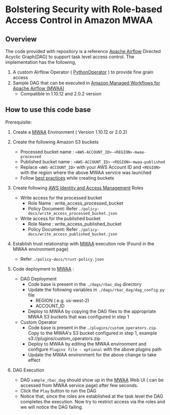 # Bolstering Security with Role-based Access Control in Amazon MWAA

## Overview
The code provided with repository is a reference [Apache Airflow](https://airflow.apache.org/) Directed Acyclic Graph(DAG) to support task level access control. 
The implementation has the following,
1. A custom Airflow Operator ( [PythonOperator](https://airflow.apache.org/docs/apache-airflow/stable/howto/operator/python.html) ) to provide fine grain access
2. Sample DAG that can be executed in [Amazon Managed Workflows for Apache Airflow (MWAA)](https://docs.aws.amazon.com/mwaa/index.html) 
    - Compatible in 1.10.12 and 2.0.2 version 

## How to use this code base

Prerequisite:

1. Create a [MWAA](https://us-west-2.console.aws.amazon.com/mwaa/home) Environment ( Version 1.10.12 or 2.0.2)
2. Create the following Amazon S3 buckets
   - Processed bucket name : `<AWS-ACCOUNT_ID>-<REGION>-mwaa-processed` 
   - Published bucket name : `<AWS-ACCOUNT_ID>-<REGION>-mwaa-published`
   - Replace `<AWS-ACCOUNT_ID>` with your AWS Account ID and `<REGION>` with the region where the above MWAA service was launched
   - Follow [best practices](https://docs.aws.amazon.com/AmazonS3/latest/userguide/security-best-practices.html) while creating buckets
3. Create following [AWS Identity and Access Management](https://console.aws.amazon.com/iam/home?region=us-west-2#/roles$new?step=type) Roles
    - Write access for the processed bucket 
        - Role Name : write_access_processed_bucket
        - Policy Document: Refer `./policy-docs/write_access_processed_bucket.json`
    - Write access for the published bucket
        - Role Name : write_access_published_bucket 
        - Policy Document: Refer `./policy-docs/write_access_published_bucket.json`
           
4. Establish trust relationship with [MWAA](https://us-west-2.console.aws.amazon.com/mwaa/home) execution role (Found in the MWAA environment page)
   - Refer `./policy-docs/trust-policy.json`
    
5. Code deployment to [MWAA](https://us-west-2.console.aws.amazon.com/mwaa/home) :
    - DAG Deployment
        - Code base is present in the `./dags/rbac_dag` directory
        - Update the following variables in `./dags/rbac_dag/dag_config.py` file
          - REGION ( e.g. us-west-2)
          - ACCOUNT_ID 
        - Deploy to MWAA by copying the DAG files to the appropriate MWAA S3 buckets that was configured in step 1
    - Custom Operator
        - Code base is present in the `./plugins/custom_operators.zip`. Copy to the MWAA's S3 bucket configured in step 1, example s3:/<mwaa-s3-bucket>/plugins/custom_operators.zip
        - Deploy to MWAA by editing the MWAA environment and configure `Plugins file - optional` with the above plugins path 
        - Update the MWAA environment for the above change to take effect
   
6. DAG Execution
    - DAG `sample_rbac_dag` should show up in the [MWAA](https://us-west-2.console.aws.amazon.com/mwaa/home) Web UI ( can be accessed from MWAA service page) after few seconds.
    - Click the `Play` button to run the DAG
    - Notice that, since the roles are established at the task level the DAG completes the execution. Now try to restrict access via the roles and we will notice the DAG failing.

